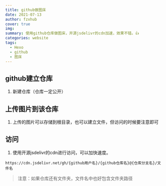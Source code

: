 ```yaml
---
title: github做图床
date: 2021-07-13
author: fzxhub
cover: true
img: 
summary: 使用github仓库做图床，开源jsdelivr的cdn加速，效果不错。👍
categories: website
tags:
  - Hexo
  - github
  - 图床
---
```


## github建立仓库
1. 新建仓库（仓库一定公开）

## 上传图片到该仓库
1. 上传的图片可以存储到根目录，也可以建立文件，但访问的时候要注意即可

## 访问
1. 使用开源jsdelivr的cdn进行访问，可以加快速度。

```
https://cdn.jsdelivr.net/gh/{github用户名}/{github仓库名}@{仓库分支名}/文件名
```
> 注意：如果仓库还有文件夹，文件名中也好包含文件夹路径